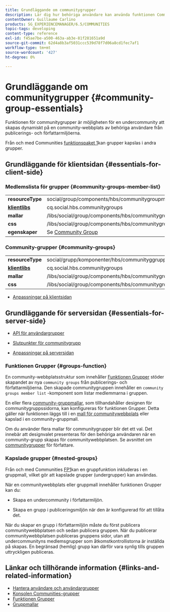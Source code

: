 ```yaml
---
title: Grundläggande om communitygrupper
description: Lär dig hur behöriga användare kan använda funktionen Community Groups för att dynamiskt skapa en undercommunity på en community-webbplats.
contentOwner: Guillaume Carlino
products: SG_EXPERIENCEMANAGER/6.5/COMMUNITIES
topic-tags: developing
content-type: reference
exl-id: f45ae7be-a500-463a-ab3e-81f281651a9d
source-git-commit: 62d4a8b3af5031ccc539d78f7d06a8cd1fec7af1
workflow-type: tm+mt
source-wordcount: '427'
ht-degree: 0%

---
```


# Grundläggande om communitygrupper  {#community-group-essentials}

Funktionen för communitygrupper är möjligheten för en undercommunity att skapas dynamiskt på en community-webbplats av behöriga användare från publicerings- och författarmiljöerna.

Från och med Communities [funktionspaket 1](deploy-communities.md#latestfeaturepack)kan grupper kapslas i andra grupper.

## Grundläggande för klientsidan {#essentials-for-client-side}

### Medlemslista för grupper {#community-groups-member-list}

<table>
 <tbody>
  <tr>
   <td> <strong>resourceType</strong></td>
   <td>social/group/components/hbs/communitygroupmedlemslist</td>
  </tr>
  <tr>
   <td> <a href="clientlibs.md"><strong>klientlibs</strong></a></td>
   <td>cq.social.hbs.communitygroups</td>
  </tr>
  <tr>
   <td> <strong>mallar</strong></td>
   <td> /libs/social/group/components/hbs/communitygroupmemberlist/communitygroupmemberlist.hbs<br /> </td>
  </tr>
  <tr>
   <td> <strong>css</strong></td>
   <td> /libs/social/group/components/hbs/communitygroupmemberlist/clientlibs/memberList.css</td>
  </tr>
  <tr>
   <td><strong>egenskaper</strong></td>
   <td>Se <a href="creating-groups.md">Community Group</a></td>
  </tr>
 </tbody>
</table>

### Community-grupper {#community-groups}

<table>
 <tbody>
  <tr>
   <td> <strong>resourceType</strong></td>
   <td>social/grupp/komponenter/hbs/communityggrupper</td>
  </tr>
  <tr>
   <td> <a href="clientlibs.md"><strong>klientlibs</strong></a></td>
   <td>cq.social.hbs.communitygroups</td>
  </tr>
  <tr>
   <td> <strong>mallar</strong></td>
   <td> /libs/social/group/components/hbs/communitygroups/communitygroups.hbs<br /> </td>
  </tr>
  <tr>
   <td> <strong>css</strong></td>
   <td> /libs/social/group/components/hbs/communitygroupmemberlist/clientlibs/communitygroups.css</td>
  </tr>
 </tbody>
</table>

* [Anpassningar på klientsidan](client-customize.md)

## Grundläggande för serversidan {#essentials-for-server-side}

* [API för användargrupper](https://developer.adobe.com/experience-manager/reference-materials/6-5/javadoc/com/adobe/cq/social/group/client/api/package-summary.html)

* [Slutpunkter för communitygrupp](https://developer.adobe.com/experience-manager/reference-materials/6-5/javadoc/com/adobe/cq/social/group/client/endpoints/package-summary.html)

* [Anpassningar på serversidan](server-customize.md)

### Funktionen Grupper {#groups-function}

En community-webbplatsstruktur som innehåller [Funktionen Grupper](functions.md#groups-function) stöder skapandet av nya `community groups` från publicerings- och författarmiljöerna. Den skapade communitygruppen innehåller en `community groups member list` -komponent som listar medlemmarna i gruppen.

En eller flera [community-gruppmallar](tools-groups.md), som tillhandahåller designen för communitygruppssidorna, kan konfigureras för funktionen Grupper. Detta gäller när funktionen läggs till i en [mall för communitywebbplats](sites.md) eller kapslad i en community-gruppmall.

Om du använder flera mallar för communitygrupper blir det ett val. Det innebär att designvalet presenteras för den behöriga användaren när en community-grupp skapas för communitywebbplatsen. Se avsnittet om [communitygrupper](creating-groups.md) för författare.

### Kapslade grupper {#nested-groups}

Från och med Communities [FP1](deploy-communities.md#latestfeaturepack)kan en gruppfunktion inkluderas i en gruppmall, vilket gör att kapslade grupper (undergrupper) kan användas.

När en communitywebbplats eller gruppmall innehåller funktionen Grupper kan du:

* Skapa en undercommunity i författarmiljön.

* Skapa en grupp i publiceringsmiljön när den är konfigurerad för att tillåta det.

När du skapar en grupp i författarmiljön måste du först publicera communitywebbplatsen och sedan publicera gruppen. När du publicerar communitywebbplatsen publiceras gruppens sidor, utan att undercommunityns medlemsgrupper som åtkomstkontrollistorna är inställda på skapas. En begränsad (hemlig) grupp kan därför vara synlig tills gruppen uttryckligen publiceras.

## Länkar och tillhörande information {#links-and-related-information}

* [Hantera användare och användargrupper](users.md)
* [Konsolen Communities-grupper](groups.md)
* [Funktionen Grupper](functions.md#groups-function)
* [Gruppmallar](tools-groups.md)
